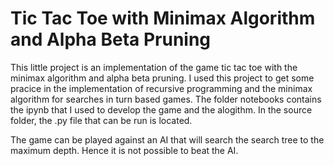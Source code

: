 # Tic Tac Toe with Minimax Algorithm and Alpha Beta Pruning

This little project is an implementation of the game tic tac toe with the minimax algorithm and alpha beta pruning. I used this project to get some pracice in the implementation of recursive programming and the 
minimax algorithm for searches in turn based games. The folder notebooks contains the ipynb that I used to develop the game and the alogithm. In the source folder, the .py file that can be run is located. 

The game can be played against an AI that will search the search tree to the maximum depth. Hence it is not possible to beat the AI. 